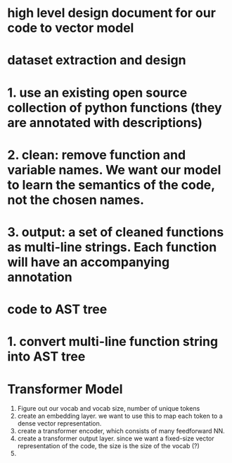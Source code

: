 # high level design document for our code to vector model

# dataset extraction and design
#   1. use an existing open source collection of python functions (they are annotated with descriptions)
#   2. clean: remove function and variable names. We want our model to learn the semantics of the code, not the chosen names.
#   3. output: a set of cleaned functions as multi-line strings. Each function will have an accompanying annotation

# code to AST tree
#   1. convert multi-line function string into AST tree

# Transformer Model
1. Figure out our vocab and vocab size, number of unique tokens
2. create an embedding layer. we want to use this to map each token to a dense vector representation.
3. create a transformer encoder, which consists of many feedforward NN.
4. create a transformer output layer. since we want a fixed-size vector representation of the code, the size is the size of the vocab (?)
5.